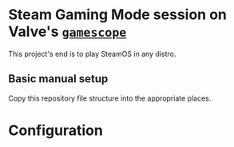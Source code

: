 # Steam Gaming Mode session on Valve's [`gamescope`](https://github.com/Plagman/gamescope)

This project's end is to play SteamOS in any distro.

## Basic manual setup

Copy this repository file structure into the appropriate places.

# Configuration

